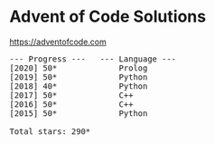 # Advent of Code Solutions

https://adventofcode.com

<pre>
--- Progress ---   --- Language ---
[2020] 50*             Prolog
[2019] 50*             Python
[2018] 40*             Python
[2017] 50*             C++
[2016] 50*             C++
[2015] 50*             Python

Total stars: 290*
</pre>

